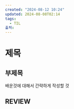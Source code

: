 ```yaml
---
created: "2024-08-12 10:24"
updated: 2024-08-08T02:14
tags:
  - TIL
출처: 
---
```

# 제목
## 부제목
배운것에 대해서 간략하게 작성할 것
## REVIEW
